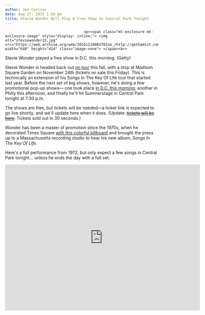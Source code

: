 ```yaml
---
author: Jen Carlson
date: Aug 17, 2015 1:56 pm
title: Stevie Wonder Will Play A Free Show In Central Park Tonight
---
```


	
										<p><span class="mt-enclosure mt-enclosure-image" style="display: inline;"> <img alt="steviewonder15.jpg" src="https://web.archive.org/web/20161110083703im_/http://gothamist.com/attachments/arts_jen/steviewonder15.jpg" width="640" height="424" class="image-none"> </span><br>
<span class="photo_caption">Stevie Wonder played a free show in D.C. this morning. (Getty)</span></p>

<p>Stevie Wonder is headed back out <a href="https://web.archive.org/web/20161110083703/http://www.jambase.com/Articles/126162/Tour-Dates-Stevie-Wonder-Songs-In-The-Key-Of-Life-Fall-Tour">on tour</a> this fall, with a stop at Madison Square Garden on November 24th (tickets on sale this Friday). This is technically an extension of his Songs In The Key Of Life tour that started last year. Before the next set of big shows, however, he&apos;s doing a few promotional pop-up shows&#x2014; one took place <a href="https://web.archive.org/web/20161110083703/http://dcist.com/2015/08/stevie_wonder_to_play_free_concert.php">in D.C. this morning</a>, another in Philly this afternoon, and finally he&apos;ll hit Summerstage in Central Park tonight at 7:30 p.m.</p>

<p>The shows are free, but tickets will be needed&#x2014;a ticket link is expected to go live shortly, and we&apos;ll update here when it does. (Update: <strike><a href="https://web.archive.org/web/20161110083703/https://www.ticketfly.com/purchase/event/937107">tickets will be here</a>.</strike> Tickets sold out in 30 seconds.)</p>

<p>Wonder has been a master of promotion since the 1970s, when he decorated Times Square <a href="https://web.archive.org/web/20161110083703/http://gothamist.com/2015/02/12/stevie_wonder_vintage_promo.php">with this colorful billboard</a> and brought the press up to a Massachusetts recording studio to hear his new album, <em>Songs In The Key Of Life</em>.</p>

<p>Here&apos;s a full performance from 1972, but only expect a few songs in Central Park tonight... unless he ends the day with a full set.</p>

<p><iframe width="640" height="480" src="https://web.archive.org/web/20161110083703if_/https://www.youtube.com/embed/F34NsBhUakk" frameborder="0" allowfullscreen></iframe></p>					
										
									
				